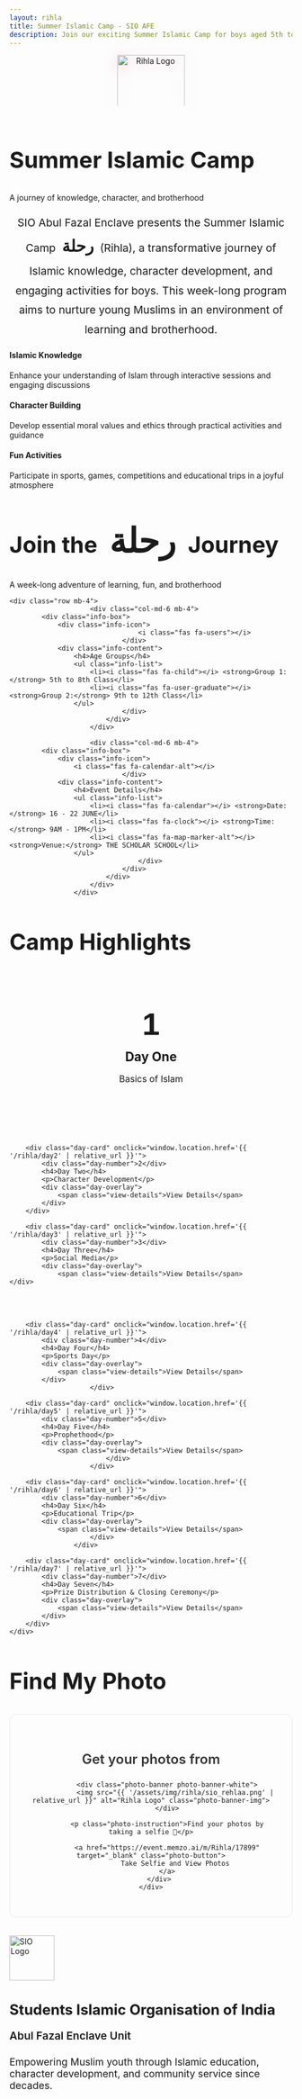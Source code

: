 ```yaml
---
layout: rihla
title: Summer Islamic Camp - SIO AFE
description: Join our exciting Summer Islamic Camp for boys aged 5th to 12th class. A week-long program focused on Islamic knowledge, character development, and fun activities.
---
```


<div class="section-header">
    <div class="logo-container-large">
        <img src="{{ '/assets/img/rihla/rehlaa_logo.png' | relative_url }}" alt="Rihla Logo" class="center-logo">
    </div>
    <h2>Summer Islamic Camp</h2>
    <p>A journey of knowledge, character, and brotherhood</p>
</div>

<div class="row">
    <div class="col-lg-10 mx-auto">
<p class="lead mb-5">
            SIO Abul Fazal Enclave presents the Summer Islamic Camp <span class="arabic-text">رحلة</span> (Rihla), a transformative journey of Islamic knowledge, character development, and engaging activities for boys. This week-long program aims to nurture young Muslims in an environment of learning and brotherhood.
</p>
    </div>
</div>

<div class="row justify-content-center mt-5">
    <div class="col-md-4 mb-4">
        <div class="feature-card">
            <i class="fas fa-book-open"></i>
            <h4>Islamic Knowledge</h4>
            <p>Enhance your understanding of Islam through interactive sessions and engaging discussions</p>
        </div>
    </div>
    <div class="col-md-4 mb-4">
        <div class="feature-card">
            <i class="fas fa-heart"></i>
            <h4>Character Building</h4>
            <p>Develop essential moral values and ethics through practical activities and guidance</p>
        </div>
    </div>
    <div class="col-md-4 mb-4">
        <div class="feature-card">
            <i class="fas fa-trophy"></i>
            <h4>Fun Activities</h4>
            <p>Participate in sports, games, competitions and educational trips in a joyful atmosphere</p>
        </div>
    </div>
</div>

<div class="rihla-card mt-5">
    <div class="section-header">
        <h2>Join the <span class="arabic-text">رحلة</span> Journey</h2>
        <p>A week-long adventure of learning, fun, and brotherhood</p>
    </div>
    
    <div class="row mb-4">
                        <div class="col-md-6 mb-4">
            <div class="info-box">
                <div class="info-icon">
                                    <i class="fas fa-users"></i>
                                </div>
                <div class="info-content">
                    <h4>Age Groups</h4>
                    <ul class="info-list">
                        <li><i class="fas fa-child"></i> <strong>Group 1:</strong> 5th to 8th Class</li>
                        <li><i class="fas fa-user-graduate"></i> <strong>Group 2:</strong> 9th to 12th Class</li>
                    </ul>
                                </div>
                            </div>
                        </div>
                        
                        <div class="col-md-6 mb-4">
            <div class="info-box">
                <div class="info-icon">
                    <i class="fas fa-calendar-alt"></i>
                                </div>
                <div class="info-content">
                    <h4>Event Details</h4>
                    <ul class="info-list">
                        <li><i class="fas fa-calendar"></i> <strong>Date:</strong> 16 - 22 JUNE</li>
                        <li><i class="fas fa-clock"></i> <strong>Time:</strong> 9AM - 1PM</li>
                        <li><i class="fas fa-map-marker-alt"></i> <strong>Venue:</strong> THE SCHOLAR SCHOOL</li>
                    </ul>
                                    </div>
                                </div>
                            </div>
                        </div>
                    </div>
                    
<div class="section-header mt-5">
    <h2>Camp Highlights</h2>
                    </div>
                    
<section id="schedule" class="schedule-section">
    <div class="days-container">
        <div class="day-card" onclick="window.location.href='{{ '/rihla/day1' | relative_url }}'">
            <div class="day-number">1</div>
            <h4>Day One</h4>
            <p>Basics of Islam</p>
            <div class="day-overlay">
                <span class="view-details">View Details</span>
                        </div>
                    </div>
        
        <div class="day-card" onclick="window.location.href='{{ '/rihla/day2' | relative_url }}'">
            <div class="day-number">2</div>
            <h4>Day Two</h4>
            <p>Character Development</p>
            <div class="day-overlay">
                <span class="view-details">View Details</span>
            </div>
        </div>
        
        <div class="day-card" onclick="window.location.href='{{ '/rihla/day3' | relative_url }}'">
            <div class="day-number">3</div>
            <h4>Day Three</h4>
            <p>Social Media</p>
            <div class="day-overlay">
                <span class="view-details">View Details</span>
    </div>
</div>

        <div class="day-card" onclick="window.location.href='{{ '/rihla/day4' | relative_url }}'">
            <div class="day-number">4</div>
            <h4>Day Four</h4>
            <p>Sports Day</p>
            <div class="day-overlay">
                <span class="view-details">View Details</span>
            </div>
                        </div>
                        
        <div class="day-card" onclick="window.location.href='{{ '/rihla/day5' | relative_url }}'">
            <div class="day-number">5</div>
            <h4>Day Five</h4>
            <p>Prophethood</p>
            <div class="day-overlay">
                <span class="view-details">View Details</span>
                            </div>
                        </div>
                        
        <div class="day-card" onclick="window.location.href='{{ '/rihla/day6' | relative_url }}'">
            <div class="day-number">6</div>
            <h4>Day Six</h4>
            <p>Educational Trip</p>
            <div class="day-overlay">
                <span class="view-details">View Details</span>
                        </div>
                    </div>
        
        <div class="day-card" onclick="window.location.href='{{ '/rihla/day7' | relative_url }}'">
            <div class="day-number">7</div>
            <h4>Day Seven</h4>
            <p>Prize Distribution & Closing Ceremony</p>
            <div class="day-overlay">
                <span class="view-details">View Details</span>
            </div>
        </div>
    </div>
</section>

<div class="section-header mt-5">
    <h2>Find My Photo</h2>
</div>

<div class="row justify-content-center">
    <div class="col-lg-8 col-md-10">
        <div class="photo-card">
            <h3>Get your photos from</h3>
            
            <div class="photo-banner photo-banner-white">
                <img src="{{ '/assets/img/rihla/sio_rehlaa.png' | relative_url }}" alt="Rihla Logo" class="photo-banner-img">
            </div>
            
            <p class="photo-instruction">Find your photos by taking a selfie 📸</p>
            
            <a href="https://event.memzo.ai/m/Rihla/17899" target="_blank" class="photo-button">
                Take Selfie and View Photos
            </a>
        </div>
    </div>
</div>

<div class="rihla-card mt-5">
        <div class="row justify-content-center">
            <div class="col-lg-10 text-center">
            <div class="organizer-badge">
                <img src="{{ '/assets/img/sio-logo.png' | relative_url }}" alt="SIO Logo" class="organizer-logo">
                </div>
            <h3 class="organizer-title">Students Islamic Organisation of India</h3>
            <p class="organizer-subtitle">Abul Fazal Enclave Unit</p>
            <p class="organizer-description">
                    Empowering Muslim youth through Islamic education, character development, and community service since decades.
                </p>
        </div>
    </div>
</div>

<style>
/* Arabic Text Styling */
@import url('https://fonts.googleapis.com/css2?family=Amiri:wght@400;700&display=swap');

.arabic-text {
    font-family: 'Amiri', serif;
    font-size: 1.5em;
    color: var(--rihla-accent);
    display: inline-block;
    font-weight: 700;
    margin: 0 0.2em;
}

.lead {
    font-size: 1.2rem;
    font-weight: 400;
    line-height: 1.8;
    text-align: center;
    color: var(--rihla-dark);
    max-width: 900px;
    margin-left: auto;
    margin-right: auto;
}

/* Info Box Styling */
.info-box {
    background: var(--rihla-white);
    border-radius: var(--border-radius);
    box-shadow: var(--shadow-soft);
    padding: 2rem;
    height: 100%;
    display: flex;
    flex-direction: column;
    transition: all 0.4s ease;
    border: 1px solid rgba(42, 111, 151, 0.1);
}

.info-box:hover {
    transform: translateY(-5px);
    box-shadow: var(--shadow-medium);
    border-color: rgba(42, 111, 151, 0.2);
}

.info-icon {
    font-size: 2.5rem;
    color: var(--rihla-accent);
    margin-bottom: 1.5rem;
    text-align: center;
}

.info-content h4 {
    color: var(--rihla-secondary);
    font-size: 1.4rem;
    margin-bottom: 1.2rem;
    text-align: center;
}

.info-list {
    list-style-type: none;
    padding: 0;
    margin: 0;
}

.info-list li {
    margin-bottom: 1rem;
    display: flex;
    align-items: center;
    color: var(--rihla-dark);
}

.info-list li i {
    color: var(--rihla-accent);
    margin-right: 0.8rem;
    font-size: 1.2rem;
    width: 20px;
    text-align: center;
}

/* Registration Box */
.registration-box {
    text-align: center;
    padding: 1.5rem;
    height: 100%;
}

.registration-icon {
    font-size: 2.5rem;
    color: var(--rihla-white);
    margin-bottom: 1rem;
}

.registration-box h4 {
    color: var(--rihla-white);
    font-size: 1.3rem;
    margin-bottom: 1rem;
}

.price-old {
    font-size: 1.3rem;
    text-decoration: line-through;
    opacity: 0.7;
    color: var(--rihla-white);
}

.price-new {
    font-size: 2.5rem;
    font-weight: 700;
    color: var(--rihla-white);
    margin: 0.5rem 0;
}

.price-note, .contact-note {
    color: var(--rihla-white);
    font-size: 0.9rem;
    opacity: 0.8;
    margin-top: 0.5rem;
}

.qr-container {
    display: inline-block;
}

.qr-placeholder {
    width: 150px;
    height: 150px;
    background: var(--rihla-white);
    color: var(--rihla-primary);
    display: flex;
    align-items: center;
    justify-content: center;
    border-radius: 10px;
    box-shadow: var(--shadow-medium);
}

.qr-placeholder i {
    font-size: 4rem;
}

.contact-number {
    font-size: 1.2rem;
    color: var(--rihla-white);
    margin-bottom: 0.5rem;
    font-weight: 600;
}

/* Organizer Section */
.organizer-badge {
    margin-bottom: 1.5rem;
}

.organizer-logo {
    height: 80px;
    width: auto;
}

.organizer-title {
    color: var(--rihla-primary);
    font-size: 1.8rem;
    font-weight: 700;
    margin-bottom: 0.5rem;
}

.organizer-subtitle {
    color: var(--rihla-secondary);
    font-size: 1.2rem;
    margin-bottom: 1.5rem;
    font-weight: 600;
}

.organizer-description {
    color: var(--rihla-dark);
    font-size: 1.1rem;
    max-width: 700px;
    margin-left: auto;
    margin-right: auto;
}

/* Responsive Adjustments */
@media (max-width: 992px) {
    .organizer-title {
        font-size: 1.6rem;
    }
    
    .section-header h2 {
        font-size: 2.5rem;
    }
    
    .cta-section h2 {
        font-size: 2.8rem;
    }
    
    .days-container {
        grid-template-columns: repeat(3, 1fr);
    }
    
    .day-number {
        font-size: 3rem;
    }
}

@media (max-width: 768px) {
    .lead {
        font-size: 1.1rem;
        padding: 0 15px;
    }
    
    .info-box {
        padding: 1.5rem;
    }
    
    .days-container {
        grid-template-columns: repeat(2, 1fr);
    }
    
    .day-card {
        height: 180px;
    }
    
    .day-number {
        font-size: 2.8rem;
    }
    
    .day-card h4 {
        font-size: 1.2rem;
    }
    
    .highlight-item {
        padding: 1rem;
    }
    
    .highlight-item i {
        font-size: 1.5rem;
        min-width: 30px;
    }
    
    .qr-placeholder {
        width: 120px;
        height: 120px;
    }
    
    .price-new {
        font-size: 2.2rem;
    }
    
    .organizer-title {
        font-size: 1.4rem;
    }
    
    .center-logo {
        width: 100px;
        max-height: 80px;
    }
    
    .section-header h2 {
        font-size: 2.2rem;
    }
    
    .cta-section h2 {
        font-size: 2.5rem;
    }
    
    .logo-inline img {
        height: 1.5rem;
    }
}

/* Center Logo Styling */
.logo-container-large {
    text-align: center;
    margin-bottom: 1.5rem;
}

.center-logo {
    width: 120px;
    height: auto;
    max-height: 90px; /* This ensures it doesn't get too tall */
    object-fit: contain; /* This ensures the logo maintains its aspect ratio */
    filter: drop-shadow(0 4px 12px rgba(229, 57, 94, 0.3));
    animation: gentle-pulse 3s ease-in-out infinite;
    transition: transform 0.5s ease;
    margin: 0 auto 1rem; /* Centers the logo and adds bottom margin */
}

.center-logo:hover {
    transform: scale(1.05);
}

@keyframes gentle-pulse {
    0%, 100% { 
        filter: drop-shadow(0 4px 12px rgba(229, 57, 94, 0.3));
        transform: scale(1);
    }
    50% { 
        filter: drop-shadow(0 6px 18px rgba(229, 57, 94, 0.5));
        transform: scale(1.03);
    }
}

@media (max-width: 480px) {
    .arabic-text {
        font-size: 1.3em;
    }
    
    .lead {
        font-size: 1rem;
        line-height: 1.6;
        padding: 0 10px;
    }
    
    .info-content h4 {
        font-size: 1.2rem;
    }
    
    .days-container {
        grid-template-columns: 1fr;
    }
    
    .day-card {
        height: 160px;
    }
    
    .day-number {
        font-size: 2.5rem;
    }
    
    .day-card h4 {
        font-size: 1.1rem;
        margin: 0.3rem 0;
    }
    
    .day-card p {
        font-size: 0.9rem;
    }
    
    .view-details {
        font-size: 1rem;
        padding: 0.4rem 0.8rem;
    }
    
    .qr-placeholder {
        width: 100px;
        height: 100px;
    }
    
    .qr-placeholder i {
        font-size: 3rem;
    }
    
    .price-new {
        font-size: 2rem;
    }
    
    .organizer-title {
        font-size: 1.2rem;
    }
    
    .organizer-description {
        font-size: 0.9rem;
        padding: 0 10px;
    }
    
    .center-logo {
        width: 80px;
        max-height: 70px;
    }
    
    .section-header h2 {
        font-size: 1.8rem;
        letter-spacing: 0.01em;
    }
    
    .section-header p {
        font-size: 0.9rem;
        padding: 0 10px;
    }
    
    .cta-section h2 {
        font-size: 2rem;
    }
    
    .logo-inline img {
        height: 1.5rem;
    }
}

/* Day Cards Styling */
.days-container {
    display: grid;
    grid-template-columns: repeat(auto-fill, minmax(250px, 1fr));
    gap: 1.5rem;
    margin: 2rem 0 3rem;
}

.day-card {
    position: relative;
    background: var(--rihla-white);
    border-radius: var(--border-radius);
    box-shadow: var(--shadow-soft);
    padding: 2rem 1.5rem;
    text-align: center;
    transition: all 0.3s ease;
    cursor: pointer;
    overflow: hidden;
    height: 200px;
    display: flex;
    flex-direction: column;
    justify-content: center;
    align-items: center;
    border-bottom: 4px solid var(--rihla-primary);
}

.day-card:hover {
    transform: translateY(-8px);
    box-shadow: var(--shadow-medium);
}

.day-number {
    font-size: 3.5rem;
    font-weight: 700;
    color: var(--rihla-primary);
    line-height: 1;
    font-family: 'Bebas Neue', 'Oswald', sans-serif;
    margin-bottom: 0.5rem;
}

.day-card h4 {
    font-size: 1.4rem;
    color: var(--rihla-secondary);
    margin: 0.5rem 0;
}

.day-card p {
    font-size: 1rem;
    color: var(--rihla-dark);
    margin: 0.5rem 0;
}

.day-overlay {
    position: absolute;
    inset: 0;
    background: rgba(229, 57, 94, 0.9);
    display: flex;
    justify-content: center;
    align-items: center;
    opacity: 0;
    transition: opacity 0.3s ease;
}

.day-card:hover .day-overlay {
    opacity: 1;
}

.view-details {
    color: white;
    font-weight: 600;
    font-size: 1.1rem;
    padding: 0.5rem 1rem;
    border: 2px solid white;
    border-radius: 30px;
}

/* Photo Finder Section - ITQAN Style */
.photo-card {
    background: var(--rihla-white);
    border-radius: 12px;
    box-shadow: var(--shadow-soft);
    padding: 2rem;
    text-align: center;
    margin-bottom: 2rem;
    border: 1px solid #eaeaea;
}

.photo-card h3 {
    font-size: 1.5rem;
    color: #333;
    margin-bottom: 1.5rem;
    font-weight: 600;
}

.photo-banner {
    border-radius: 10px;
    padding: 2rem;
    margin: 1rem 0 1.5rem;
    display: flex;
    justify-content: center;
    align-items: center;
}

.photo-banner-white {
    background: #fff;
    border: 2px dashed #e5395e;
}

.photo-banner-img {
    max-height: 120px;
    max-width: 80%;
}

.photo-instruction {
    font-size: 1.1rem;
    color: #555;
    margin: 1.5rem 0;
}

.photo-button {
    display: inline-block;
    background: #e5395e;
    color: white;
    font-weight: 600;
    padding: 0.8rem 2rem;
    border-radius: 30px;
    text-decoration: none;
    transition: all 0.3s ease;
    margin-top: 1rem;
}

.photo-button:hover {
    background: #d42c50;
    transform: translateY(-3px);
    box-shadow: 0 4px 12px rgba(229, 57, 94, 0.3);
    color: white;
    text-decoration: none;
}

@media (max-width: 768px) {
    .photo-card {
        padding: 1.5rem;
    }
    
    .photo-banner {
        padding: 1.5rem;
    }
    
    .photo-banner-img {
        max-height: 100px;
    }
    
    .photo-instruction {
        font-size: 1rem;
    }
}

@media (max-width: 480px) {
    .photo-card {
        padding: 1.2rem;
    }
    
    .photo-banner {
        padding: 1.2rem;
    }
    
    .photo-banner-img {
        max-height: 80px;
    }
    
    .photo-card h3 {
        font-size: 1.3rem;
    }
    
    .photo-instruction {
        font-size: 0.95rem;
    }
    
    .photo-button {
        padding: 0.7rem 1.5rem;
        font-size: 0.95rem;
    }
}
</style>